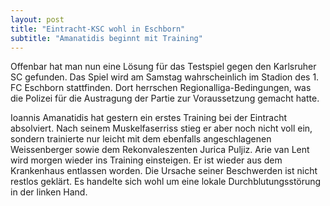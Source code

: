 ```yaml
---
layout: post
title: "Eintracht-KSC wohl in Eschborn"
subtitle: "Amanatidis beginnt mit Training"
---
```


Offenbar hat man nun eine Lösung für das Testspiel gegen den Karlsruher SC gefunden. Das Spiel wird am Samstag wahrscheinlich im Stadion des 1. FC Eschborn stattfinden. Dort herrschen Regionalliga-Bedingungen, was die Polizei für die Austragung der Partie zur Voraussetzung gemacht hatte.

Ioannis Amanatidis hat gestern ein erstes Training bei der Eintracht absolviert. Nach seinem Muskelfaserriss stieg er aber noch nicht voll ein, sondern trainierte nur leicht mit dem ebenfalls angeschlagenen Weissenberger sowie dem Rekonvaleszenten Jurica Puljiz. Arie van Lent wird morgen wieder ins Training einsteigen. Er ist wieder aus dem Krankenhaus entlassen worden. Die Ursache seiner Beschwerden ist nicht restlos geklärt. Es handelte sich wohl um eine lokale Durchblutungsstörung in der linken Hand.

